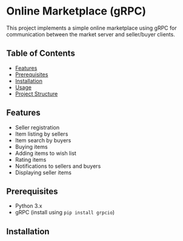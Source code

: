 # Online Marketplace (gRPC)

This project implements a simple online marketplace using gRPC for communication between the market server and seller/buyer clients.

## Table of Contents
- [Features](#features)
- [Prerequisites](#prerequisites)
- [Installation](#installation)
- [Usage](#usage)
- [Project Structure](#project-structure)

## Features
- Seller registration
- Item listing by sellers
- Item search by buyers
- Buying items
- Adding items to wish list
- Rating items
- Notifications to sellers and buyers
- Displaying seller items

## Prerequisites
- Python 3.x
- gRPC (install using `pip install grpcio`)

## Installation
